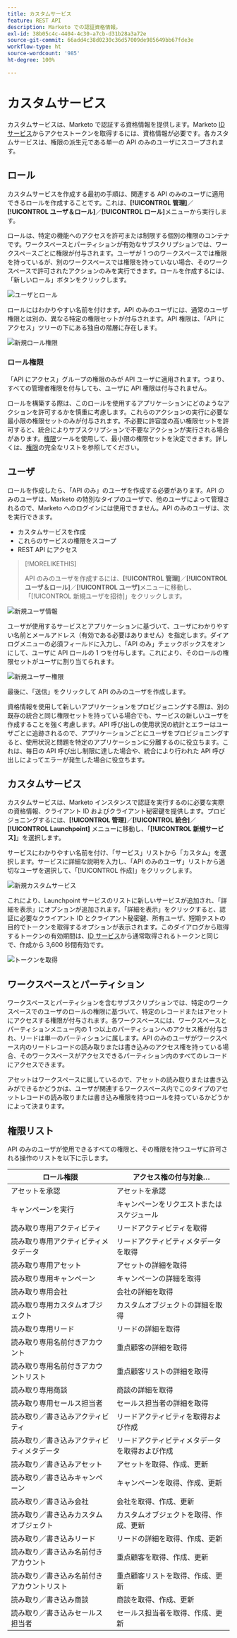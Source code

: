 ```yaml
---
title: カスタムサービス
feature: REST API
description: Marketo での認証資格情報。
exl-id: 38b05c4c-4404-4c30-a7cb-d31b28a3a72e
source-git-commit: 66add4c38d0230c36d57009de985649bb67fde3e
workflow-type: ht
source-wordcount: '985'
ht-degree: 100%

---
```


# カスタムサービス

カスタムサービスは、Marketo で認証する資格情報を提供します。Marketo [ID サービス](https://developer.adobe.com/marketo-apis/api/identity/#tag/Identity/operation/identityUsingGET)からアクセストークンを取得するには、資格情報が必要です。各カスタムサービスは、権限の派生元である単一の API のみのユーザにスコープされます。

## ロール

カスタムサービスを作成する最初の手順は、関連する API のみのユーザに適用できるロールを作成することです。これは、**[!UICONTROL 管理]**／**[!UICONTROL ユーザ＆ロール]**／**[!UICONTROL ロール]**&#x200B;メニューから実行します。

ロールは、特定の機能へのアクセスを許可または制限する個別の権限のコンテナです。ワークスペースとパーティションが有効なサブスクリプションでは、ワークスペースごとに権限が付与されます。ユーザが 1 つのワークスペースでは権限を持っているが、別のワークスペースでは権限を持っていない場合、そのワークスペースで許可されたアクションのみを実行できます。ロールを作成するには、「新しいロール」ボタンをクリックします。

![ユーザとロール](assets/admin-users-and-roles-roles.png)

ロールにはわかりやすい名前を付けます。API のみのユーザには、通常のユーザ権限とは別の、異なる特定の権限セットが付与されます。API 権限は、「API にアクセス」ツリーの下にある独自の階層に存在します。

![新規ロール権限](assets/new-role-access-api-permissions.png)

### ロール権限

「API にアクセス」グループの権限のみが API ユーザに適用されます。つまり、すべての管理者権限を付与しても、ユーザに API 権限は付与されません。

ロールを構築する際は、このロールを使用するアプリケーションにどのようなアクションを許可するかを慎重に考慮します。これらのアクションの実行に必要な最小限の権限セットのみが付与されます。不必要に許容度の高い権限セットを許可すると、統合によりサブスクリプションで不要なアクションが実行される場合があります。[権限](endpoint-reference.md)ツールを使用して、最小限の権限セットを決定できます。詳しくは、[権限](#permission_list)の完全なリストを参照してください。

## ユーザ

ロールを作成したら、「API のみ」のユーザを作成する必要があります。API のみのユーザは、Marketo の特別なタイプのユーザで、他のユーザによって管理されるので、Marketo へのログインには使用できません。API のみのユーザは、次を実行できます。

- カスタムサービスを作成
- これらのサービスの権限をスコープ
- REST API にアクセス

>[!MORELIKETHIS]
>
>API のみのユーザを作成するには、**[!UICONTROL 管理]**／**[!UICONTROL ユーザ＆ロール]**／**[!UICONTROL ユーザ]**&#x200B;メニューに移動し、「[!UICONTROL 新規ユーザを招待]」をクリックします。


![新規ユーザ情報](assets/new-user-info.png)

ユーザが使用するサービスとアプリケーションに基づいて、ユーザにわかりやすい名前とメールアドレス（有効である必要はありません）を指定します。ダイアログメニューの必須フィールドに入力し、「API のみ」チェックボックスをオンにして、ユーザに API ロールの 1 つを付与します。これにより、そのロールの権限セットがユーザに割り当てられます。

![新規ユーザー権限](assets/new-user-permissions.png)

最後に、「送信」をクリックして API のみのユーザを作成します。

資格情報を使用して新しいアプリケーションをプロビジョニングする際は、別の既存の統合と同じ権限セットを持っている場合でも、サービスの新しいユーザを作成することを強く考慮します。API 呼び出しの使用状況の統計とエラーはユーザごとに追跡されるので、アプリケーションごとにユーザをプロビジョニングすると、使用状況と問題を特定のアプリケーションに分離するのに役立ちます。これは、毎日の API 呼び出し制限に達した場合や、統合により行われた API 呼び出しによってエラーが発生した場合に役立ちます。

## カスタムサービス

カスタムサービスは、Marketo インスタンスで認証を実行するのに必要な実際の資格情報、クライアント ID およびクライアント秘密鍵を提供します。プロビジョニングするには、**[!UICONTROL 管理]**／**[!UICONTROL 統合]**／**[!UICONTROL Launchpoint]** メニューに移動し、「**[!UICONTROL 新規サービス]**」を選択します。

サービスにわかりやすい名前を付け、「サービス」リストから「カスタム」を選択します。サービスに詳細な説明を入力し、「API のみのユーザ」リストから適切なユーザを選択して、「[!UICONTROL 作成]」をクリックします。

![新規カスタムサービス](assets/admin-launchpoint-new-service.png)

これにより、Launchpoint サービスのリストに新しいサービスが追加され、「詳細を表示」にオプションが追加されます。「詳細を表示」をクリックすると、認証に必要なクライアント ID とクライアント秘密鍵、所有ユーザ、短期テストの目的でトークンを取得するオプションが表示されます。このダイアログから取得するトークンの有効期間は、[ID サービス](https://developer.adobe.com/marketo-apis/api/identity/#tag/Identity/operation/identityUsingGET)から通常取得されるトークンと同じで、作成から 3,600 秒間有効です。

![トークンを取得](assets/get-token.png)

## ワークスペースとパーティション

ワークスペースとパーティションを含むサブスクリプションでは、特定のワークスペースでのユーザのロールの権限に基づいて、特定のレコードまたはアセットにアクセスする権限が付与されます。各ワークスペースには、ワークスペースとパーティションメニュー内の 1 つ以上のパーティションへのアクセス権が付与され、リードは単一のパーティションに属します。API のみのユーザがワークスペース内のリードレコードの読み取りまたは書き込みのアクセス権を持っている場合、そのワークスペースがアクセスできるパーティション内のすべてのレコードにアクセスできます。

アセットはワークスペースに属しているので、アセットの読み取りまたは書き込みができるかどうかは、ユーザが関連するワークスペース内でこのタイプのアセットレコードの読み取りまたは書き込み権限を持つロールを持っているかどうかによって決まります。

## 権限リスト

API のみのユーザが使用できるすべての権限と、その権限を持つユーザに許可される操作のリストを以下に示します。

| ロール権限 | アクセス権の付与対象… |
| --- | --- |
| アセットを承認 | アセットを承認 |
| キャンペーンを実行 | キャンペーンをリクエストまたはスケジュール |
| 読み取り専用アクティビティ | リードアクティビティを取得 |
| 読み取り専用アクティビティメタデータ | リードアクティビティメタデータを取得 |
| 読み取り専用アセット | アセットの詳細を取得 |
| 読み取り専用キャンペーン | キャンペーンの詳細を取得 |
| 読み取り専用会社 | 会社の詳細を取得 |
| 読み取り専用カスタムオブジェクト | カスタムオブジェクトの詳細を取得 |
| 読み取り専用リード | リードの詳細を取得 |
| 読み取り専用名前付きアカウント | 重点顧客の詳細を取得 |
| 読み取り専用名前付きアカウントリスト | 重点顧客リストの詳細を取得 |
| 読み取り専用商談 | 商談の詳細を取得 |
| 読み取り専用セールス担当者 | セールス担当者の詳細を取得 |
| 読み取り／書き込みアクティビティ | リードアクティビティを取得および作成 |
| 読み取り／書き込みアクティビティメタデータ | リードアクティビティメタデータを取得および作成 |
| 読み取り／書き込みアセット | アセットを取得、作成、更新 |
| 読み取り／書き込みキャンペーン | キャンペーンを取得、作成、更新 |
| 読み取り／書き込み会社 | 会社を取得、作成、更新 |
| 読み取り／書き込みカスタムオブジェクト | カスタムオブジェクトを取得、作成、更新 |
| 読み取り／書き込みリード | リードの詳細を取得、作成、更新 |
| 読み取り／書き込み名前付きアカウント | 重点顧客を取得、作成、更新 |
| 読み取り／書き込み名前付きアカウントリスト | 重点顧客リストを取得、作成、更新 |
| 読み取り／書き込み商談 | 商談を取得、作成、更新 |
| 読み取り／書き込みセールス担当者 | セールス担当者を取得、作成、更新 |
